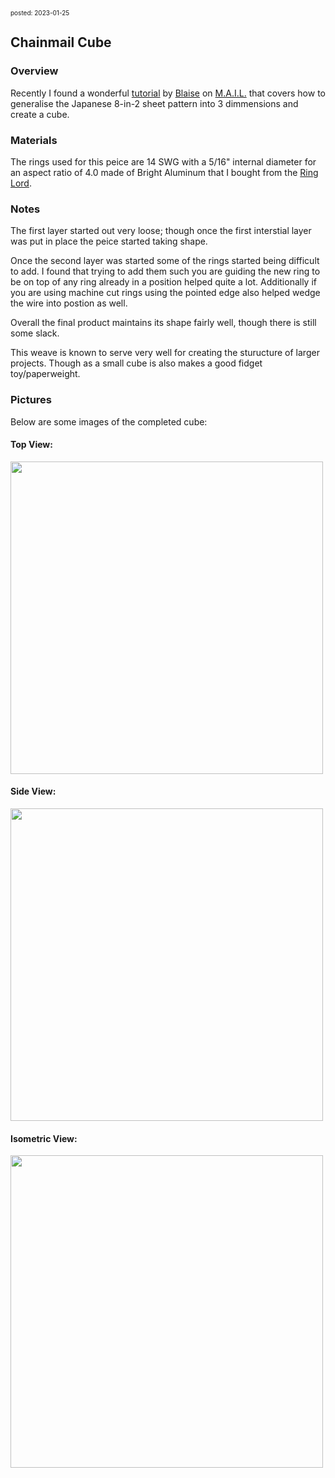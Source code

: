 <font size=1> posted: 2023-01-25 </font>

## Chainmail Cube

### Overview

Recently I found a wonderful [tutorial](https://www.mailleartisans.org/articles/articledisplay.php?key=145) by [Blaise](https://www.mailleartisans.org/members/memberdisplay.php?key=249) on [M.A.I.L.](https://www.mailleartisans.org/) that covers how to generalise the Japanese 8-in-2 sheet pattern into 3 dimmensions and create a cube.

### Materials

The rings used for this peice are 14 SWG with a 5/16" internal diameter for an aspect ratio of 4.0 made of Bright Aluminum that I bought from the [Ring Lord](https://theringlord.com/).

### Notes

The first layer started out very loose; though once the first interstial layer was put in place the peice started taking shape.

Once the second layer was started some of the rings started being difficult to add. I found that trying to add them such you are guiding the new ring to be on top of any ring already in a position helped quite a lot. Additionally if you are using machine cut rings using the pointed edge also helped wedge the wire into postion as well.

Overall the final product maintains its shape fairly well, though there is still some slack.

This weave is known to serve very well for creating the sturucture of larger projects. Though as a small cube is also makes a good fidget toy/paperweight.

### Pictures

Below are some images of the completed cube:

#### Top View:

<img src="https://moaatt2.github.io/test-blog/assets/images/chainmail/cube/box_top_view.jpg" width="500"/>

#### Side View:

<img src="https://moaatt2.github.io/test-blog/assets/images/chainmail/cube/box_side_view.jpg" width="500"/>

#### Isometric View:

<img src="https://moaatt2.github.io/test-blog/assets/images/chainmail/cube/box_isometric_view.jpg" width="500"/>